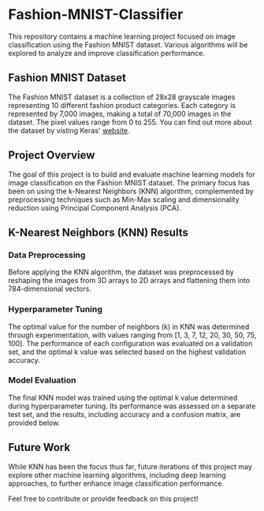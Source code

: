 # Fashion-MNIST-Classifier

This repository contains a machine learning project focused on image classification using the Fashion MNIST dataset. Various algorithms will be explored to analyze and improve classification performance.

## Fashion MNIST Dataset

The Fashion MNIST dataset is a collection of 28x28 grayscale images representing 10 different fashion product categories. Each category is represented by 7,000 images, making a total of 70,000 images in the dataset. The pixel values range from 0 to 255. You can find out more about the dataset by visting Keras' [website](https://keras.io/api/datasets/fashion_mnist/).

## Project Overview

The goal of this project is to build and evaluate machine learning models for image classification on the Fashion MNIST dataset. The primary focus has been on using the k-Nearest Neighbors (KNN) algorithm, complemented by preprocessing techniques such as Min-Max scaling and dimensionality reduction using Principal Component Analysis (PCA).

## K-Nearest Neighbors (KNN) Results

### Data Preprocessing

Before applying the KNN algorithm, the dataset was preprocessed by reshaping the images from 3D arrays to 2D arrays and flattening them into 784-dimensional vectors.

### Hyperparameter Tuning

The optimal value for the number of neighbors (k) in KNN was determined through experimentation, with values ranging from [1, 3, 7, 12, 20, 30, 50, 75, 100]. The performance of each configuration was evaluated on a validation set, and the optimal k value was selected based on the highest validation accuracy.

### Model Evaluation

The final KNN model was trained using the optimal k value determined during hyperparameter tuning. Its performance was assessed on a separate test set, and the results, including accuracy and a confusion matrix, are provided below.

<!-- Include KNN results here -->

## Future Work

While KNN has been the focus thus far, future iterations of this project may explore other machine learning algorithms, including deep learning approaches, to further enhance image classification performance.

<!-- Include space for future algorithm results -->

Feel free to contribute or provide feedback on this project!
